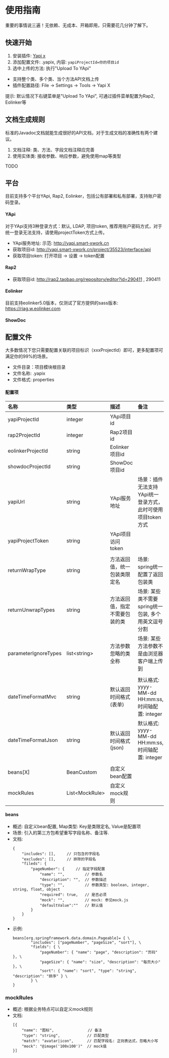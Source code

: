 # 使用指南
重要的事情说三遍！无依赖、无成本、开箱即用，只需要花几分钟了解下。

## 快速开始
1. 安装插件: [Yapi x](https://plugins.jetbrains.com/plugin/17425-yapi-x)
2. 添加配置文件: .yapix, 内容: `yapiProjectId=你的项目id`
3. 选中上传的方法: 执行"Upload To YApi"

- 支持整个类、多个类、当个方法API文档上传
- 插件配置路径: File -> Settings -> Tools -> Yapi X

提示: 默认情况下右键菜单是"Upload To YApi", 可通过插件菜单配置为Rap2, Eolinker等

## 文档生成规则
标准的Javadoc文档就能生成很好的API文档，对于生成文档的准确性有两个建议。
1. 文档注释: 类、方法、字段文档注释应完善
2. 使用实体类: 接收参数、响应参数，避免使用map等类型

TODO

## 平台
目前支持多个平台YApi, Rap2, Eolinker，包括公有部署和私有部署，支持账户密码登录。

#### YApi
对于YApi支持3种登录方式：默认, LDAP, 项目token, 推荐用账户密码方式，对于统一登录无法支持，请使用projectToken方式上传。
- YApi服务地址: 示范: http://yapi.smart-xwork.cn
- 获取项目id: http://yapi.smart-xwork.cn/project/35523/interface/api
- 获取项目token: 打开项目 -> 设置 -> token配置

#### Rap2
- 获取项目id: http://rap2.taobao.org/repository/editor?id=290411 , 290411

#### Eolinker
目前支持eolinker5.0版本，仅测试了官方提供的sass版本: https://riag.w.eolinker.com

#### ShowDoc

## 配置文件
大多数情况下您只需要配置关联的项目标识（xxxProjectId）即可，更多配置项可满足你的99%的场景。

- 文件目录：项目模块根目录
- 文件名称: .yapix
- 文件格式: properties
#### 配置项
| 名称 | 类型 | 描述 | 备注 |
| :---  | :--- | :--- | :--- |
| yapiProjectId | integer | YApi项目id |
| rap2ProjectId | integer | Rap2项目id |
| eolinkerProjectId | string | Eolinker项目id |
| showdocProjectId | string | ShowDoc项目id |
| yapiUrl | string | YApi服务地址 | 场景：插件无法支持YApi统一登录方式，此时可使用项目token方式 |
| yapiProjectToken | string | YApi项目访问token |
|  | | |
| returnWrapType | string | 方法返回值，统一包装类限定名 | 场景: spring统一配置了返回包装类 |
| returnUnwrapTypes | string | 方法返回值，指定不需要包装的类 | 场景: 某些类不需要spring统一包装, 多个用英文逗号分割 |
| parameterIgnoreTypes | list&lt;string> | 方法参数忽略的类全称 | 场景: 某些方法参数不是由浏览器客户端上传到 |
|  | | |
| dateTimeFormatMvc | string | 默认返回时间格式(表单) | 默认格式: yyyy-MM-dd HH:mm:ss, 时间轴配置: integer |
| dateTimeFormatJson | string | 默认返回时间格式(json) | 默认格式: yyyy-MM-dd HH:mm:ss, 时间轴配置: integer |
|  | | |
| beans[X] | BeanCustom | 自定义bean配置 |
| mockRules | List&lt;MockRule> | 自定义mock规则 |

#### beans
- 概述: 自定义bean配置, Map类型: Key是类限定名, Value是配置项
- 场景: 引入的第三方包希望重写字段名称、备注等.
- 文档:
    ```
    {
    	"includes": [],		// 只包含的字段名
    	"excludes": [],		// 排除的字段名
    	"fileds": {
    		"pageNumber": { 	// 指定字段配置
    			"name": "",			// 参数名
    			"description": "",	// 参数描述
    			"type": "",			// 参数类型: boolean, integer, string, float, object
    			"required": true, 	// 是否必须
    			"mock": "", 		// mock: 参见mock.js
    			"defaultValue":"" 	// 默认值
    		}
    	}
    }
    ```
- 示例:
    ```properties
    beans[org.springframework.data.domain.Pageable]= { \
            "includes": ["pageNumber", "pageSize", "sort"], \
            "fields": { \
                "pageNumber": { "name": "page", "description": "页码" }, \
                "pageSize": { "name": "size", "description": "每页大小" }, \
                "sort": { "name": "sort", "type": "string", "description": "排序" } \
            } \
    }
    ```
### mockRules
- 概述: 根据业务特点可以自定义mock规则
- 文档:
    ```
    [{
    	"name": "图标",               // 备注
    	"type": "string",            // 匹配类型
    	"match": "avatar|icon",      // 匹配字段名: 正则表达式，忽略大小写
    	"mock": "@image('100x100')"  // mock值
    }]
    ```
